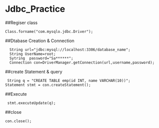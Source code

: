 # Jdbc_Practice
##Regiser class

```shell
Class.forname("com.mysqlo.jdbc.Driver");
```
##Dtabase Creation & Connection

```shell
  String url="jdbc:mysql://localhost:3306/database_name";
  String UserName=root;
  Sytring  password="Sa******";
  Connection con=DriverManager.getConnection(url,username,password);
```

##create Statement & query
```
 String q = "CREATE TABLE emp(id INT, name VARCHAR(10))";
Statement stmt = con.createStatement();
```
##Execute
```
 stmt.executeUpdate(q);
```
##close
```
con.close();
```


